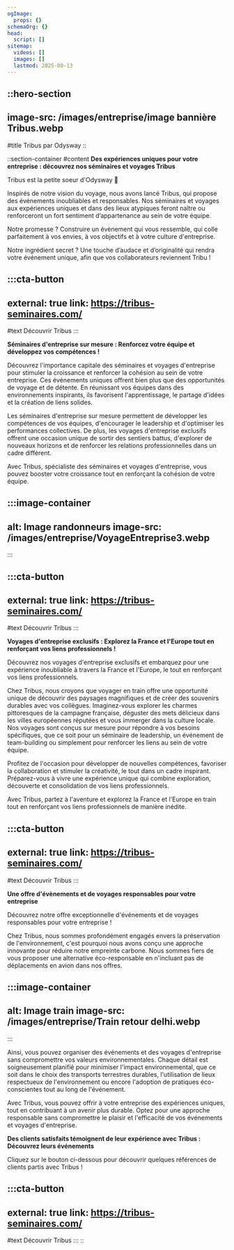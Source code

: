```yaml
---
ogImage:
  props: {}
schemaOrg: {}
head:
  script: []
sitemap:
  videos: []
  images: []
  lastmod: 2025-08-13
---
```


::hero-section
---
image-src: /images/entreprise/image bannière Tribus.webp
---
#title
Tribus par Odysway
::

::section-container
#content
**Des expériences uniques pour votre entreprise : découvrez nos séminaires et voyages Tribus**

Tribus est la petite soeur d'Odysway 🌱

Inspirés de notre vision du voyage, nous avons lancé Tribus, qui propose des événements inoubliables et responsables. Nos séminaires et voyages aux expériences uniques et dans des lieux atypiques feront naître ou renforceront un fort sentiment d’appartenance au sein de votre équipe.

Notre promesse ? Construire un évènement qui vous ressemble, qui colle parfaitement à vos envies, à vos objectifs et à votre culture d'entreprise.

Notre ingrédient secret ? Une touche d’audace et d’originalité qui rendra votre événement unique, afin que vos collaborateurs reviennent Tribu !

  :::cta-button
  ---
  external: true
  link: https://tribus-seminaires.com/
  ---
  #text
  Découvrir Tribus
  :::

**Séminaires d'entreprise sur mesure : Renforcez votre équipe et développez vos compétences !**

Découvrez l'importance capitale des séminaires et voyages d'entreprise pour stimuler la croissance et renforcer la cohésion au sein de votre entreprise. Ces événements uniques offrent bien plus que des opportunités de voyage et de détente. En réunissant vos équipes dans des environnements inspirants, ils favorisent l'apprentissage, le partage d'idées et la création de liens solides.

Les séminaires d'entreprise sur mesure permettent de développer les compétences de vos équipes, d'encourager le leadership et d'optimiser les performances collectives. De plus, les voyages d'entreprise exclusifs offrent une occasion unique de sortir des sentiers battus, d'explorer de nouveaux horizons et de renforcer les relations professionnelles dans un cadre différent.

Avec Tribus, spécialiste des séminaires et voyages d'entreprise, vous pouvez booster votre croissance tout en renforçant la cohésion de votre équipe.

  :::image-container
  ---
  alt: Image randonneurs
  image-src: /images/entreprise/VoyageEntreprise3.webp
  ---
  :::

  :::cta-button
  ---
  external: true
  link: https://tribus-seminaires.com/
  ---
  #text
  Découvrir Tribus
  :::

**Voyages d'entreprise exclusifs : Explorez la France et l'Europe tout en renforçant vos liens professionnels !**

Découvrez nos voyages d'entreprise exclusifs et embarquez pour une expérience inoubliable à travers la France et l'Europe, le tout en renforçant vos liens professionnels.

Chez Tribus, nous croyons que voyager en train offre une opportunité unique de découvrir des paysages magnifiques et de créer des souvenirs durables avec vos collègues. Imaginez-vous explorer les charmes pittoresques de la campagne française, déguster des mets délicieux dans les villes européennes réputées et vous immerger dans la culture locale. Nos voyages sont conçus sur mesure pour répondre à vos besoins spécifiques, que ce soit pour un séminaire de leadership, un événement de team-building ou simplement pour renforcer les liens au sein de votre équipe.

Profitez de l'occasion pour développer de nouvelles compétences, favoriser la collaboration et stimuler la créativité, le tout dans un cadre inspirant. Préparez-vous à vivre une expérience unique qui combine exploration, découverte et consolidation de vos liens professionnels.

Avec Tribus, partez à l'aventure et explorez la France et l'Europe en train tout en renforçant vos liens professionnels de manière inédite.

  :::cta-button
  ---
  external: true
  link: https://tribus-seminaires.com/
  ---
  #text
  Découvrir Tribus
  :::

**Une offre d'évènements et de voyages responsables pour votre entreprise**

Découvrez notre offre exceptionnelle d'événements et de voyages responsables pour votre entreprise !

Chez Tribus, nous sommes profondément engagés envers la préservation de l'environnement, c'est pourquoi nous avons conçu une approche innovante pour réduire notre empreinte carbone. Nous sommes fiers de vous proposer une alternative éco-responsable en n'incluant pas de déplacements en avion dans nos offres.

  :::image-container
  ---
  alt: Image train
  image-src: /images/entreprise/Train retour delhi.webp
  ---
  :::

Ainsi, vous pouvez organiser des événements et des voyages d'entreprise sans compromettre vos valeurs environnementales. Chaque détail est soigneusement planifié pour minimiser l'impact environnemental, que ce soit dans le choix des transports terrestres durables, l'utilisation de lieux respectueux de l'environnement ou encore l'adoption de pratiques éco-conscientes tout au long de l'événement.

Avec Tribus, vous pouvez offrir à votre entreprise des expériences uniques, tout en contribuant à un avenir plus durable. Optez pour une approche responsable sans compromettre le plaisir et l'efficacité de vos événements et voyages d'entreprise.

**Des clients satisfaits témoignent de leur expérience avec Tribus : Découvrez leurs événements**

Cliquez sur le bouton ci-dessous pour découvrir quelques références de clients partis avec Tribus !

  :::cta-button
  ---
  external: true
  link: https://tribus-seminaires.com/
  ---
  #text
  Découvrir Tribus
  :::
::
